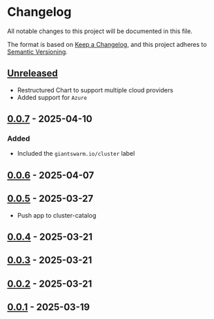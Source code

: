 # Changelog

All notable changes to this project will be documented in this file.

The format is based on [Keep a Changelog](https://keepachangelog.com/en/1.0.0/),
and this project adheres to [Semantic Versioning](https://semver.org/spec/v2.0.0.html).



## [Unreleased]

- Restructured Chart to support multiple cloud providers
- Added support for `Azure`

## [0.0.7] - 2025-04-10

### Added

- Included the `giantswarm.io/cluster` label

## [0.0.6] - 2025-04-07

## [0.0.5] - 2025-03-27

- Push app to cluster-catalog

## [0.0.4] - 2025-03-21

## [0.0.3] - 2025-03-21

## [0.0.2] - 2025-03-21

## [0.0.1] - 2025-03-19



[Unreleased]: https://github.com/giantswarm/cert-manager-crossplane-resources/compare/v0.0.7...HEAD
[0.0.7]: https://github.com/giantswarm/cert-manager-crossplane-resources/compare/v0.0.6...v0.0.7
[0.0.6]: https://github.com/giantswarm/cert-manager-crossplane-resources/compare/v0.0.5...v0.0.6
[0.0.5]: https://github.com/giantswarm/cm-crossplane-resources/compare/v0.0.4...v0.0.5
[0.0.4]: https://github.com/giantswarm/cm-crossplane-resources/compare/v0.0.3...v0.0.4
[0.0.3]: https://github.com/giantswarm/cm-crossplane-resources/compare/v0.0.2...v0.0.3
[0.0.2]: https://github.com/giantswarm/cert-manager-crossplane-resources/compare/v0.0.1...v0.0.2
[0.0.1]: https://github.com/giantswarm/cert-manager-crossplane-resources/releases/tag/v0.0.1
